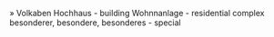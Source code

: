 » Volkaben 
Hochhaus - building
Wohnnanlage - residential complex
besonderer, besondere, besonderes - special 